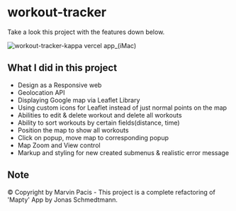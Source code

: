 # workout-tracker

Take a look this project with the features down below.

![workout-tracker-kappa vercel app_(iMac)](https://user-images.githubusercontent.com/108392678/199262804-47b8a9d1-4337-4eb0-a75f-6249eec81b43.png)

## What I did in this project
* Design as a Responsive web
* Geolocation API
* Displaying Google map via Leaflet Library
* Using custom icons for Leaflet instead of just normal points on the map
* Abilities to edit & delete workout and delete all workouts
* Ability to sort workouts by certain fields(distance, time)
* Position the map to show all workouts
* Click on popup, move map to corresponding popup
* Map Zoom and View control
* Markup and styling for new created submenus & realistic error message

## Note
© Copyright by Marvin Pacis - This project is a complete refactoring of 'Mapty' App by Jonas Schmedtmann.
